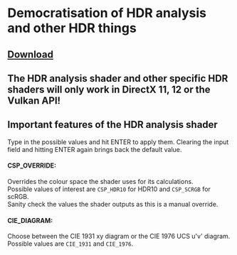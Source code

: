 # Democratisation of HDR analysis and other HDR things

## [Download](https://github.com/EndlesslyFlowering/ReShade_HDR_shaders/releases/latest)

## The HDR analysis shader and other specific HDR shaders will only work in DirectX 11, 12 or the Vulkan API!

## Important features of the HDR analysis shader
Type in the possible values and hit ENTER to apply them. Clearing the input field and hitting ENTER again brings back the default value.
#### CSP_OVERRIDE:
Overrides the colour space the shader uses for its calculations.\
Possible values of interest are `CSP_HDR10` for HDR10 and `CSP_SCRGB` for scRGB.\
Sanity check the values the shader outputs as this is a manual override.

#### CIE_DIAGRAM:
Choose between the CIE 1931 xy diagram or the CIE 1976 UCS u'v' diagram.\
Possible values are `CIE_1931` and `CIE_1976`.

